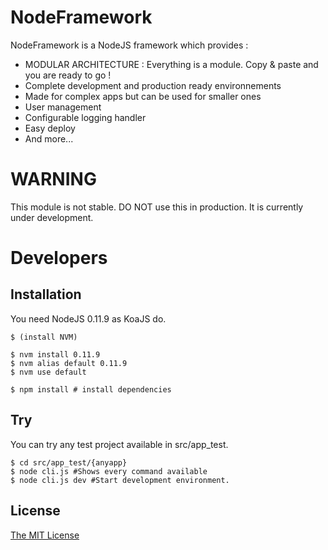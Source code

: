 NodeFramework
=============
NodeFramework is a NodeJS framework which provides : 

*   MODULAR ARCHITECTURE : Everything is a module. Copy & paste and you are ready to go !
*   Complete development and production ready environnements
*   Made for complex apps but can be used for smaller ones
*   User management
*   Configurable logging handler
*   Easy deploy
*   And more...

# WARNING
This module is not stable. DO NOT use this in production. It is currently under development.


# Developers
## Installation
You need NodeJS 0.11.9 as KoaJS do.

    $ (install NVM)
    
    $ nvm install 0.11.9
    $ nvm alias default 0.11.9
    $ nvm use default
    
    $ npm install # install dependencies

## Try
You can try any test project available in src/app_test.

    $ cd src/app_test/{anyapp}
    $ node cli.js #Shows every command available
    $ node cli.js dev #Start development environment.


## License
[The MIT License](http://opensource.org/licenses/MIT)
